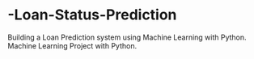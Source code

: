 # -Loan-Status-Prediction
Building a Loan Prediction system using Machine Learning with Python. Machine Learning Project with Python.
